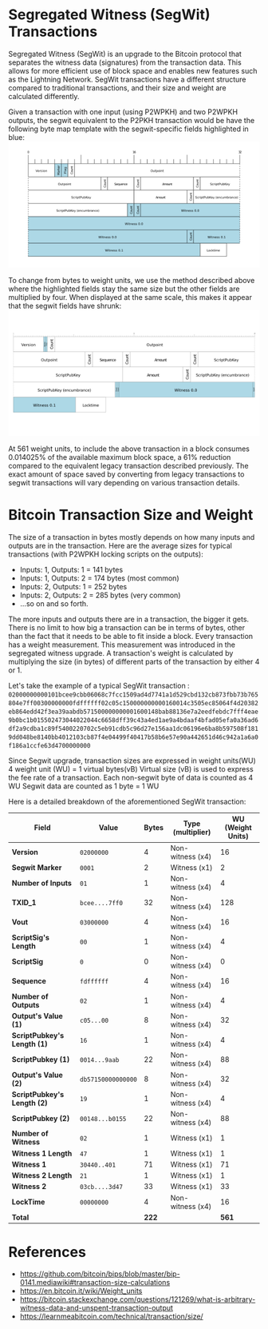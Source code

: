 # Segregated Witness (SegWit) Transactions

Segregated Witness (SegWit) is an upgrade to the Bitcoin protocol that separates the witness data (signatures) from the transaction data. This allows for more efficient use of block space and enables new features such as the Lightning Network. SegWit transactions have a different structure compared to traditional transactions, and their size and weight are calculated differently.

Given a transaction with one input (using P2WPKH) and two P2WPKH outputs, the segwit equivalent to the P2PKH transaction would be have the following byte map template with the segwit-specific fields highlighted in blue: 
![LegacyTxn](assets/P2wpkh-1in-2out_bytes.png)

To change from bytes to weight units, we use the method described above where the highlighted fields stay the same size but the other fields are multiplied by four. When displayed at the same scale, this makes it appear that the segwit fields have shrunk: 
![SegwitWeightedTxn](assets/P2wpkh-1in-2out_weight.png)

At 561 weight units, to include the above transaction in a block consumes 0.014025% of the available maximum block space, a 61% reduction compared to the equivalent legacy transaction described previously. The exact amount of space saved by converting from legacy transactions to segwit transactions will vary depending on various transaction details.

# Bitcoin Transaction Size and Weight

The size of a transaction in bytes mostly depends on how many inputs and outputs are in the transaction. Here are the average sizes for typical transactions (with P2WPKH locking scripts on the outputs):

- Inputs: 1, Outputs: 1 = 141 bytes
- Inputs: 1, Outputs: 2 = 174 bytes (most common)
- Inputs: 2, Outputs: 1 = 252 bytes
- Inputs: 2, Outputs: 2 = 285 bytes (very common)
- ...so on and so forth.

The more inputs and outputs there are in a transaction, the bigger it gets. There is no limit to how big a transaction can be in terms of bytes, other than the fact that it needs to be able to fit inside a block. Every transaction has a weight measurement. This measurement was introduced in the segregated witness upgrade. A transaction's weight is calculated by multiplying the size (in bytes) of different parts of the transaction by either 4 or 1.

Let's take the example of a typical SegWit transaction : `02000000000101bcee9cbb06068c7fcc1509ad4d7741a1d529cbd132cb873fbb73b765804e7ff00300000000fdffffff02c05c150000000000160014c3505ec85064f4d20382eb864edd42f3ea39aabdb571500000000001600148bab88136e7a2eedfebdc7fff4eae9b0bc1b015502473044022044c6658dff39c43a4ed1ae9a4bdaaf4bfad05efa0a36ad6df2a9cdba1c89f5400220702c5eb91cdb5c96d27e156aa1dc06196e6ba8b597508f1819dd048be8140bb4012103cb87f4e04499f40417b58b6e57e90a442651d46c942a1a6a0f186a1ccfe63d4700000000`

Since Segwit upgrade, transaction sizes are expressed in weight units(WU)
4 weight unit (WU) = 1 virtual bytes(vB)
Virtual size (vB) is used to express the fee rate of a transaction.
Each non-segwit byte of data is counted as 4 WU
Segwit data are counted as 1 byte = 1 WU

Here is a detailed breakdown of the aforementioned SegWit transaction:

| **Field**                     | **Value**                      | **Bytes** | **Type (multiplier)** | **WU (Weight Units)** |
|-------------------------------|--------------------------------|-----------|-----------------------|------------------------|
| **Version**                   | `02000000`                    | 4         | Non-witness (x4)      | 16                     |
| **Segwit Marker**             | `0001`                        | 2         | Witness (x1)          | 2                      |
| **Number of Inputs**          | `01`                          | 1         | Non-witness (x4)      | 4                      |
| **TXID_1**                    | `bcee....7ff0`                | 32        | Non-witness (x4)      | 128                    |
| **Vout**                      | `03000000`                    | 4         | Non-witness (x4)      | 16                     |
| **ScriptSig's Length**        | `00`                          | 1         | Non-witness (x4)      | 4                      |
| **ScriptSig**                 | `0`                           | 0         | Non-witness (x4)      | 0                      |
| **Sequence**                  | `fdffffff`                    | 4         | Non-witness (x4)      | 16                     |
| **Number of Outputs**         | `02`                          | 1         | Non-witness (x4)      | 4                      |
| **Output's Value (1)**        | `c05...00`                    | 8         | Non-witness (x4)      | 32                     |
| **ScriptPubkey's Length (1)** | `16`                          | 1         | Non-witness (x4)      | 4                      |
| **ScriptPubkey (1)**          | `0014...9aab`                 | 22        | Non-witness (x4)      | 88                     |
| **Output's Value (2)**        | `db57150000000000`            | 8         | Non-witness (x4)      | 32                     |
| **ScriptPubkey's Length (2)** | `19`                          | 1         | Non-witness (x4)      | 4                      |
| **ScriptPubkey (2)**          | `00148...b0155`               | 22        | Non-witness (x4)      | 88                     |
| **Number of Witness**         | `02`                          | 1         | Witness (x1)          | 1                      |
| **Witness 1 Length**          | `47`                          | 1         | Witness (x1)          | 1                      |
| **Witness 1**                 | `30440..401`                  | 71        | Witness (x1)          | 71                     |
| **Witness 2 Length**          | `21`                          | 1         | Witness (x1)          | 1                      |
| **Witness 2**                 | `03cb....3d47`                | 33        | Witness (x1)          | 33                     |
| **LockTime**                  | `00000000`                    | 4         | Non-witness (x4)      | 16                     |
| **Total**                     |                                | **222**   |                       | **561**                |

# References 

- https://github.com/bitcoin/bips/blob/master/bip-0141.mediawiki#transaction-size-calculations 
- https://en.bitcoin.it/wiki/Weight_units 
- https://bitcoin.stackexchange.com/questions/121269/what-is-arbitrary-witness-data-and-unspent-transaction-output 
- https://learnmeabitcoin.com/technical/transaction/size/ 